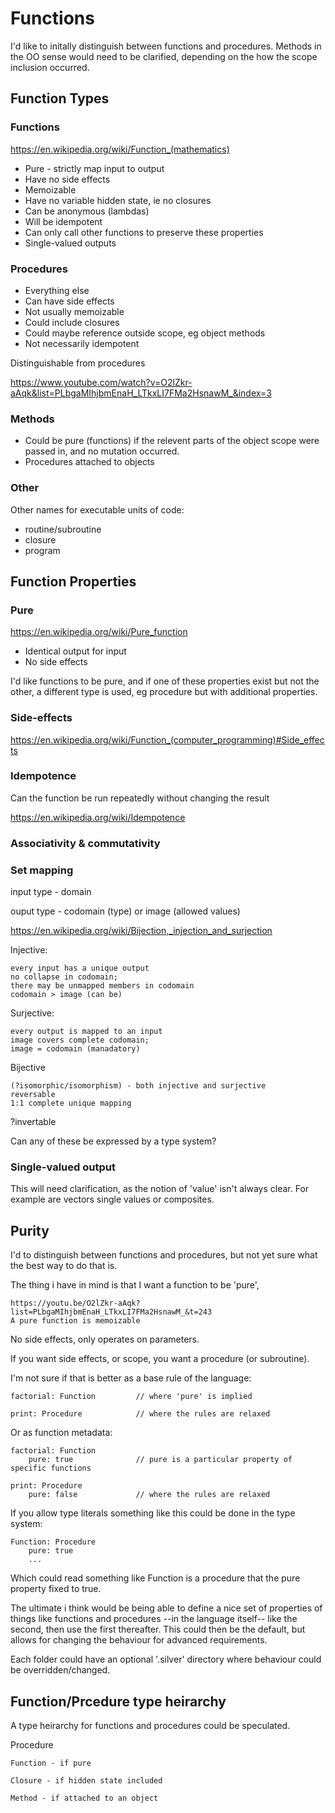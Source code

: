 Functions
=========

I'd like to initally distinguish between functions and procedures.
Methods in the OO sense would need to be clarified, depending on the how the scope inclusion occurred.


Function Types
--------------

### Functions

https://en.wikipedia.org/wiki/Function_(mathematics)

* Pure - strictly map input to output
* Have no side effects
* Memoizable
* Have no variable hidden state, ie no closures
* Can be anonymous (lambdas)
* Will be idempotent
* Can only call other functions to preserve these properties
* Single-valued outputs


### Procedures

* Everything else
* Can have side effects
* Not usually memoizable
* Could include closures
* Could maybe reference outside scope, eg object methods
* Not necessarily idempotent

Distinguishable from procedures


https://www.youtube.com/watch?v=O2lZkr-aAqk&list=PLbgaMIhjbmEnaH_LTkxLI7FMa2HsnawM_&index=3


### Methods
* Could be pure (functions) if the relevent parts of the object scope were passed in, and no mutation occurred.
* Procedures attached to objects


### Other

Other names for executable units of code:
* routine/subroutine
* closure
* program


Function Properties
-------------------

### Pure

https://en.wikipedia.org/wiki/Pure_function
* Identical output for input
* No side effects

I'd like functions to be pure, and if one of these properties exist but not the other, a different type is used, eg procedure but with additional properties.


### Side-effects
https://en.wikipedia.org/wiki/Function_(computer_programming)#Side_effects


### Idempotence

Can the function be run repeatedly without changing the result

https://en.wikipedia.org/wiki/Idempotence




### Associativity & commutativity


### Set mapping

input type - domain

ouput type - codomain (type) or image (allowed values)

https://en.wikipedia.org/wiki/Bijection,_injection_and_surjection


Injective:

	every input has a unique output
	no collapse in codomain;
	there may be unmapped members in codomain
	codomain > image (can be)

Surjective:

	every output is mapped to an input
	image covers complete codomain;
	image = codomain (manadatory)

Bijective

	(?isomorphic/isomorphism) - both injective and surjective
	reversable
	1:1 complete unique mapping



?invertable

Can any of these be expressed by a type system?


### Single-valued output

This will need clarification, as the notion of 'value' isn't always clear.
For example are vectors single values or composites.



Purity
------

I'd to distinguish between functions and procedures, but not yet sure what the best way to do that is.



The thing i have in mind is that I want a function to be 'pure',

	https://youtu.be/O2lZkr-aAqk?list=PLbgaMIhjbmEnaH_LTkxLI7FMa2HsnawM_&t=243
	A pure function is memoizable



No side effects, only operates on parameters.

If you want side effects, or scope, you want a procedure (or subroutine).


I'm not sure if that is better as a base rule of the language:

	factorial: Function			// where 'pure' is implied

	print: Procedure			// where the rules are relaxed


Or as function metadata:

	factorial: Function
		pure: true				// pure is a particular property of specific functions

	print: Procedure
		pure: false				// where the rules are relaxed


If you allow type literals something like this could be done in the type system:

	Function: Procedure
		pure: true
		...

Which could read something like Function is a procedure that the pure property fixed to true.



The ultimate i think would be being able to define a nice set of properties of things like functions and procedures --in the language itself-- like the second, then use the first thereafter.
This could then be the default, but allows for changing the behaviour for advanced requirements.

Each folder could have an optional '.silver' directory where behaviour could be overridden/changed.




Function/Prcedure type heirarchy
--------------------------------

A type heirarchy for functions and procedures could be speculated.


Procedure

	Function - if pure

	Closure - if hidden state included

	Method - if attached to an object







